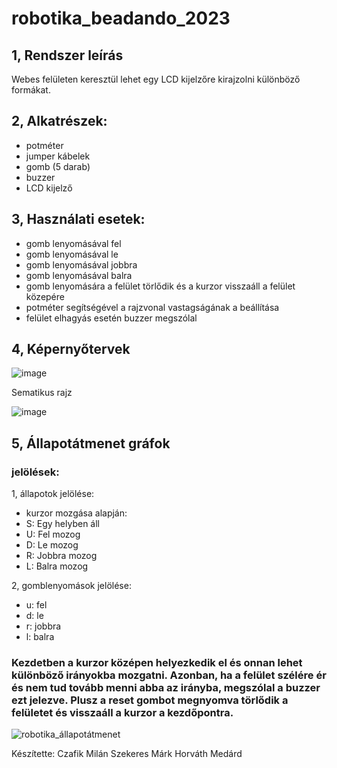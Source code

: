 # robotika_beadando_2023


## 1, Rendszer leírás

Webes felületen keresztül lehet egy LCD kijelzőre kirajzolni különböző formákat. 


## 2, Alkatrészek:

- potméter
- jumper kábelek
- gomb (5 darab)
- buzzer 
- LCD kijelző 


## 3, Használati esetek: 

- gomb lenyomásával fel
- gomb lenyomásával le
- gomb lenyomásával jobbra
- gomb lenyomásával balra
- gomb lenyomására a felület törlődik és a kurzor visszaáll a felület közepére
- potméter segítségével a rajzvonal vastagságának a beállítása
- felület elhagyás esetén buzzer megszólal

## 4, Képernyőtervek


![image](https://github.com/czafikm/robotika_beadando_2023/assets/114134902/ec70becd-38a9-4b21-bab3-123dec3cd259)



Sematikus rajz


![image](https://github.com/czafikm/robotika_beadando_2023/assets/114134902/549a2499-f277-4ddf-b5e9-b550444d825c)



## 5, Állapotátmenet gráfok

### jelölések:
1, állapotok jelölése:
  - kurzor mozgása alapján:
  - S: Egy helyben áll
  - U: Fel mozog
  - D: Le mozog
  - R: Jobbra mozog
  - L: Balra mozog
  
2, gomblenyomások jelölése:
  - u: fel
  - d: le
  - r: jobbra
  - l: balra
 

### Kezdetben a kurzor középen helyezkedik el és onnan lehet különböző irányokba mozgatni. Azonban, ha a felület szélére ér és nem tud tovább menni abba az irányba, megszólal a buzzer ezt jelezve. Plusz a reset gombot megnyomva törlődik a felületet és visszaáll a kurzor a kezdőpontra.

![robotika_állapotátmenet](https://github.com/czafikm/robotika_beadando_2023/assets/114134902/16cb3ee1-38c8-40dc-ae60-2f2aa2265559)



Készítette:
Czafik Milán
Szekeres Márk
Horváth Medárd
